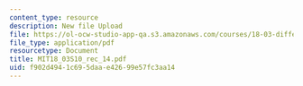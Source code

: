```yaml
---
content_type: resource
description: New file Upload
file: https://ol-ocw-studio-app-qa.s3.amazonaws.com/courses/18-03-differential-equations-spring-2010/f902d4941c695daae42699e57fc3aa14_MIT18_03S10_rec_14.pdf
file_type: application/pdf
resourcetype: Document
title: MIT18_03S10_rec_14.pdf
uid: f902d494-1c69-5daa-e426-99e57fc3aa14
---
```

